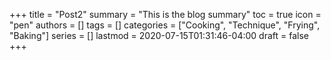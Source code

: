 +++
title = "Post2"
summary = "This is the blog summary"
toc = true
icon = "pen"
authors = []
tags = []
categories = ["Cooking", "Technique", "Frying", "Baking"]
series = []
lastmod = 2020-07-15T01:31:46-04:00
draft = false
+++
